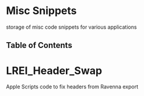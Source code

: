 # Misc Snippets
storage of misc code snippets for various applications

## Table of Contents

# LREI_Header_Swap

Apple Scripts code to fix headers from Ravenna export
